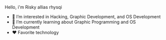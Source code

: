 Hello, i'm Risky allias rhysqi

- 👀 I’m interested in Hacking, Graphic Development, and OS Development
- 🌱 I’m currently learning about Graphic Programming and OS Development
- ❤️ Favorite technology

<!---
rhysqi1/rhysqi1 is a ✨ special ✨ repository because its `README.md` (this file) appears on your GitHub profile.
You can click the Preview link to take a look at your changes.
--->
